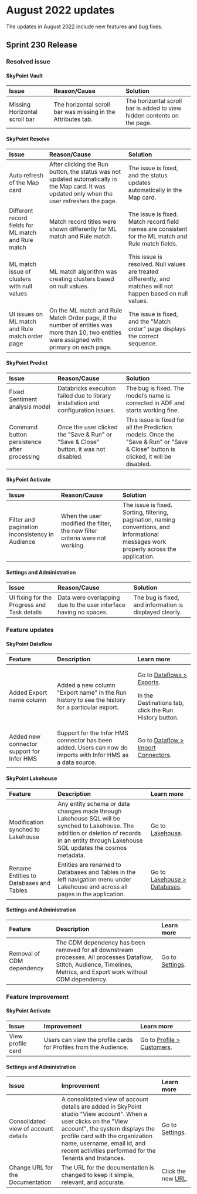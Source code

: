 # August 2022 updates

The updates in August 2022 include new features and bug fixes.

## Sprint 230 Release

### Resolved issue

#### SkyPoint Vault


|Issue|Reason/Cause|Solution|
| :- | :- | :- |
|Missing Horizontal scroll bar|The horizontal scroll bar was missing in the Attributes tab.|The horizontal scroll bar is added to view hidden contents on the page.|

#### SkyPoint Resolve

|Issue|Reason/Cause|Solution|
| :- | :- | :-|
|Auto refresh of the Map card|After clicking the Run button, the status was not updated automatically in the Map card. It was updated only when the user refreshes the page. |The issue is fixed, and the status updates automatically in the Map card.|
|Different record fields for ML match and Rule match|Match record titles were shown differently for ML match and Rule match.|The issue is fixed. Match record field names are consistent for the ML match and Rule match fields.|
|ML match issue of clusters with null values|ML match algorithm was creating clusters based on null values.|This issue is resolved. Null values are treated differently, and matches will not happen based on null values.|
|UI issues on ML match and Rule match order page|On the ML match and Rule Match Order page, if the number of entities was more than 10, two entities were assigned with primary on each page.|The issue is fixed, and the "Match order" page displays the correct sequence.|


#### SkyPoint Predict


|Issue|Reason/Cause|Solution|
| :- | :- | :- |
|Fixed Sentiment analysis model|Databricks execution failed due to library installation and configuration issues.|The bug is fixed. The model’s name is corrected in ADF and starts working fine.|
|Command button persistence after processing|Once the user clicked the "Save & Run" or "Save & Close" button, it was not disabled.|This issue is fixed for all the Prediction models. Once the "Save & Run" or "Save & Close" button is clicked, it will be disabled.|


#### SkyPoint Activate


|Issue|Reason/Cause|Solution|
| :- | :- | :- |
|Filter and pagination inconsistency in Audience|When the user modified the filter, the new filter criteria were not working.|The issue is fixed. Sorting, filtering, pagination, naming conventions, and informational messages work properly across the application.|


#### Settings and Administration



|Issue|Reason/Cause|Solution|
| :- | :- | :- |
|UI fixing for the Progress and Task details|Data were overlapping due to the user interface having no spaces.|The bug is fixed, and information is displayed clearly.|



### Feature updates

#### SkyPoint Dataflow

|Feature|Description|Learn more|
| :- | :- | :- |
|Added Export name column|Added a new column "Export name" in the Run history to see the history for a particular export.|<p>Go to [Dataflows > Exports](https://skypointcdpdocs.z22.web.core.windows.net/docs/exports.html). </p><p>In the Destinations tab, click the Run History button.</p>|
|Added new connector support for Infor HMS|Support for the Infor HMS connector has been added. Users can now do imports with Infor HMS as a data source.|Go to [Dataflow > Import Connectors](https://github.com/skypointcloud/platform/blob/master/docs/docs/importconnectors.md/#L1).|

#### SkyPoint Lakehouse


|Feature|Description|Learn more|
| :- | :- | :- |
|Modification synched to Lakehouse|Any entity schema or data changes made through Lakehouse SQL will be synched to Lakehouse. The addition or deletion of records in an entity through Lakehouse SQL updates the cosmos metadata.|<p>Go to [Lakehouse](https://skypointcdpdocs.z22.web.core.windows.net/docs/lakehouse.html). </p><p></p>|
|Rename Entities to Databases and Tables|Entities are renamed to Databases and Tables in the left navigation menu under Lakehouse and across all pages in the application.|Go to [Lakehouse > Databases](https://skypointcdpdocs.z22.web.core.windows.net/docs/entities.html).|



#### Settings and Administration


|Feature|Description|Learn more|
| :- | :- | :- |
|Removal of CDM dependency|The CDM dependency has been removed for all downstream processes. All processes Dataflow, Stitch, Audience, Timelines, Metrics, and Export work without CDM dependency.|Go to [Settings](https://skypointcdpdocs.z22.web.core.windows.net/docs/settings.html).|

###  Feature Improvement

#### SkyPoint Activate


|Issue|Improvement|Learn more|
| :- | :- | :- |
|View profile card |Users can view the profile cards for Profiles from the Audience.|Go to [Profile > Customers](https://skypointcdpdocs.z22.web.core.windows.net/docs/customerprofiles.html).|

#### Settings and Administration


|Issue|Improvement|Learn more|
| :- | :- | :- |
|Consolidated view of account details|A consolidated view of account details are added in SkyPoint studio "View account". When a user clicks on the "View account", the system displays the profile card with the organization name, username, email id, and recent activities performed for the Tenants and Instances.|Go to [Settings](https://skypointcdpdocs.z22.web.core.windows.net/docs/settings.html).|
|Change URL for the Documentation|The URL for the documentation is changed to keep it simple, relevant, and accurate.|Click the new [URL](https://docs.skypointcloud.com/docs).|


